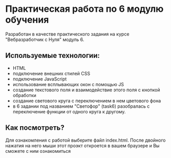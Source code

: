 # Практическая работа по 6 модулю обучения
Разработан в качестве практического задания на курсе "Вебразработчик с Нуля" модуль 6.
## Используемые технологии:
* HTML
* подключение внешних стилей CSS 
* подключение JavaScript
* использование всплывающих окон с помощью JS
* создание текстового поля и взаимодействие этого поля с кнопкой обработки
* создание светового круга с переключением в нем цветового фона 
* в 6 задании под названием "Светофор" (task6) разобралась с переключение функции от одного круга к другому.
## Как посмотреть?
Для ознакомления с работой выберите файл index.html. После двойного нажатия на него мыши этот проэкт откроется в вашем браузере и Вы сможете с ним ознакомиться

